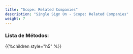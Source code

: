 ```yaml
---
title: "Scope: Related Companies"
description: "Single Sign On - Scope: Related Companies"
weight: 7
---
```


### Lista de Métodos:

{{%children style="h5" %}}
